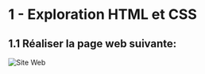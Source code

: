 # 1 - Exploration HTML et CSS

## 1.1 Réaliser la page web suivante:

![Site Web](/screenshot.png?raw=true)